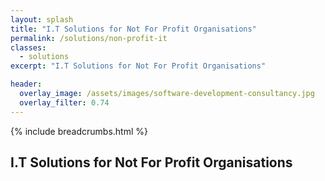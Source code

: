 ```yaml
---
layout: splash
title: "I.T Solutions for Not For Profit Organisations"
permalink: /solutions/non-profit-it
classes:
  - solutions
excerpt: "I.T Solutions for Not For Profit Organisations"

header:
  overlay_image: /assets/images/software-development-consultancy.jpg
  overlay_filter: 0.74
---
```



{% include breadcrumbs.html %}

## I.T Solutions for Not For Profit Organisations